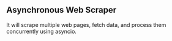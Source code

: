 ## Asynchronous Web Scraper

It will scrape multiple web pages, fetch data, and process them concurrently using asyncio.
